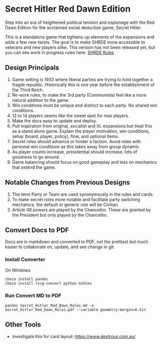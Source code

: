 # Secret Hitler Red Dawn Edition
Step into an era of heightened political tension and espionage with the Red Dawn Edition for the acclaimed social deduction game, Secret Hitler.  

This is a standalone game that tightens up elements of the expansions and adds a few new twists.  The goal is to make SHRDE more accessible to veterans and new players alike. This version has not been released yet, but you can see work in progress rules here: [SHRDE Rules](https://ifreeon.github.io/secret-hitler-red-dawn-edition)

## Design Principals
1. Game setting is 1933 where liberal parties are trying to hold together a fragile republic. Historically this is one year before the establishment of the Third Reich. 
2. Re-work rules, to make the 3rd party (Communists) feel like a more natural addition to the game.
3. Win conditions must be unique and distinct to each party.  No shared win conditions.   
4. 12 to 14 players seems like the sweet spot for max players.
5. Make the docs easy to update and deploy.
6. Pull inspiration from original, socialist and XL expansions but treat this as a stand alone game. Explain the player motivation, win conditions, setup (board, player, policy), flow, and optional items.  
7. Secret roles should advance or hinder a faction. Avoid roles with personal win conditions as this takes away from group dynamic. 
8. As player counts increase, presidential should increase. lots of goodness to go around.  
9. Game balancing should focus on good gameplay and less on mechanics that extend the game.

## Notable Changes from Previous Designs
1. The term Party or Team are used synonymously in the rules and cards.
1. To make secret roles more notable and facilitate party switching mechanics, the default or generic role will be Civilian.
2. Article 48 powers are played by the Chancellor. These are granted by the President but only played by the Chancellor.


## Convert Docs to PDF
Docs are in markdown and converted to PDF, not the prettiest but much easier to collaborate on, update, and see change in git.

### Install Converter
On Windows
```
choco install pandoc
choco install rsvg-convert python miktex
```

### Run Convert MD to PDF
```
pandoc Secret_Hitler_Red_Dawn_Rules.md -o Secret_Hitler_Red_Dawn_Rules.pdf --variable geometry:margin=0.5in
```

## Other Tools
- Investigate this for card layout: https://www.dextrous.com.au/

